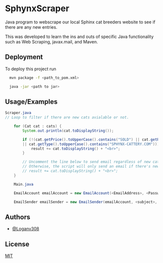 
# SphynxScraper

Java program to webscrape our local Sphinx cat breeders website to see if there are any new entries.

This was developed to learn the ins and outs of specific Java functionality such as Web Scraping, javax.mail, and Maven. 






## Deployment

To deploy this project run

```bash
  mvn package -f <path_to_pom.xml>

  java -jar <path to jar>
```


## Usage/Examples

```java
Scraper.java
// Loop to filter if there are new cats avialable or not. 

    for (Cat cat : cats) {
        System.out.println(cat.toDisplayString());

        if (!(cat.getPrice().toUpperCase().contains("SOLD") || cat.getPrice().toUpperCase().contains("NOT FOR")
        || cat.getType().toUpperCase().contains("SPHYNX-CATTERY.COM"))) {
            result += cat.toDisplayString() + "<br>";
        }

        // Uncomment the line below to send email regardless of new cats or not. 
        // Otherwise, the script will only send an email if there's new cats. 
        // result += cat.toDisplayString() + "<br>";
    }

```
``` java
    Main.java 

    EmailAccount emailAccount = new EmailAccount(<EmailAddress>, <Password key>);

    EmailSender emailSender = new EmailSender(emailAccount, <subject>, <recipient>);

```


## Authors

- [@Loganv308](https://github.com/Loganv308)


## License

[MIT](https://choosealicense.com/licenses/mit/)

